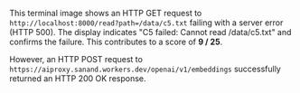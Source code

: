 This terminal image shows an HTTP GET request to `http://localhost:8000/read?path=/data/c5.txt` failing with a server error (HTTP 500). The display indicates "C5 failed: Cannot read /data/c5.txt" and confirms the failure. This contributes to a score of **9 / 25**.

However, an HTTP POST request to `https://aiproxy.sanand.workers.dev/openai/v1/embeddings` successfully returned an HTTP 200 OK response.